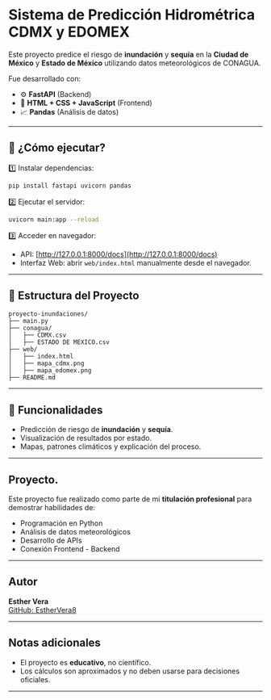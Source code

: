 #  Sistema de Predicción Hidrométrica CDMX y EDOMEX

Este proyecto predice el riesgo de **inundación** y **sequía** en la **Ciudad de México** y **Estado de México** utilizando datos meteorológicos de CONAGUA.

Fue desarrollado con:
- ⚙️ **FastAPI** (Backend)
- 🎨 **HTML + CSS + JavaScript** (Frontend)
- 📈 **Pandas** (Análisis de datos)

---

## 🚀 ¿Cómo ejecutar?

1️⃣ Instalar dependencias:
```bash
pip install fastapi uvicorn pandas
```

2️⃣ Ejecutar el servidor:
```bash
uvicorn main:app --reload
```

3️⃣ Acceder en navegador:
- API: [http://127.0.0.1:8000/docs](http://127.0.0.1:8000/docs)
- Interfaz Web: abrir `web/index.html` manualmente desde el navegador.

---

## 📂 Estructura del Proyecto
```
proyecto-inundaciones/
├── main.py
├── conagua/
│   ├── CDMX.csv
│   ├── ESTADO DE MEXICO.csv
├── web/
│   ├── index.html
│   ├── mapa_cdmx.png
│   ├── mapa_edomex.png
├── README.md
```

---

## 📌 Funcionalidades
- Predicción de riesgo de **inundación** y **sequía**.
- Visualización de resultados por estado.
- Mapas, patrones climáticos y explicación del proceso.

---

## Proyecto.
Este proyecto fue realizado como parte de mi **titulación profesional** para demostrar habilidades de:
- Programación en Python
- Análisis de datos meteorológicos
- Desarrollo de APIs
- Conexión Frontend - Backend

---

## Autor
**Esther Vera**  
[GitHub: EstherVera8](https://github.com/EstherVera8)

---

## Notas adicionales
- El proyecto es **educativo**, no científico.
- Los cálculos son aproximados y no deben usarse para decisiones oficiales.

---
